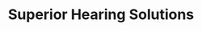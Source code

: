---
title: "Superior Hearing Solutions"
url: /airdrie/superior-hearing-solutions/
shop: Hörgeräte
---